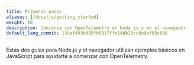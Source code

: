 ```yaml
---
title: Primeros pasos
aliases: [/docs/js/getting_started]
weight: 10
description: Comienza con OpenTelemetry en Node.js y en el navegador.
default_lang_commit: 139af493bd95fb5917ffe54db23cc9a8ef88c606
---
```


Estas dos guías para Node.js y el navegador utilizan ejemplos básicos en
JavaScript para ayudarte a comenzar con OpenTelemetry.

